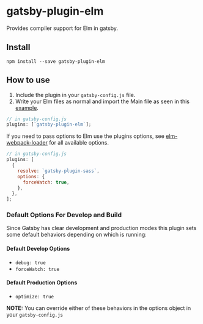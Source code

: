 # gatsby-plugin-elm

Provides compiler support for Elm in gatsby.

## Install

`npm install --save gatsby-plugin-elm`

## How to use

1.  Include the plugin in your `gatsby-config.js` file.
2.  Write your Elm files as normal and import the Main file as seen in this [example](https://github.com/elm-community/elm-webpack-loader/blob/master/example-wp4/src/index.js).

```javascript
// in gatsby-config.js
plugins: [`gatsby-plugin-elm`];
```

If you need to pass options to Elm use the plugins options, see [elm-webpack-loader](https://github.com/elm-community/elm-webpack-loader)
for all available options.

```javascript
// in gatsby-config.js
plugins: [
  {
    resolve: `gatsby-plugin-sass`,
    options: {
      forceWatch: true,
    },
  },
];
```

### Default Options For Develop and Build

Since Gatsby has clear development and production modes this plugin sets some default behaviors depending on which is running:

#### Default Develop Options

- `debug: true`
- `forceWatch: true`

#### Default Production Options

- `optimize: true`

**NOTE:** You can override either of these behaviors in the options object in your `gatsby-config.js`
